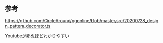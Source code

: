 ## 参考
https://github.com/CircleAround/pgonline/blob/master/src/20200728_design_pattern_decorator.ts

Youtubeが死ぬほどわかりやすい
